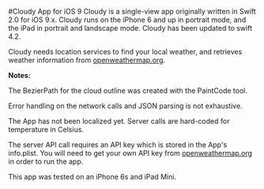 #Cloudy App for iOS 9
Cloudy is a single-view app originally written in Swift 2.0 for iOS 9.x. Cloudy runs on the iPhone 6 and up in portrait mode, and the iPad in portrait and landscape mode.
Cloudy has been updated to swift 4.2.

Cloudy needs location services to find your local weather, and retrieves weather information from [openweathermap.org](http://openweathermap.org).

**Notes:**

The BezierPath for the cloud outline was created with the PaintCode tool.

Error handling on the network calls and JSON parsing is not exhaustive.

The App has not been localized yet. Server calls are hard-coded for temperature in Celsius.

The server API call requires an API key which is stored in the App's info.plist. You will need to get your own API key from [openweathermap.org](http://openweathermap.org) in order to run the app.

This app was tested on an iPhone 6s and iPad Mini.

